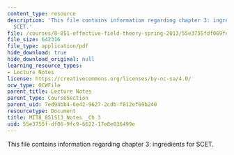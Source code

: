 ```yaml
---
content_type: resource
description: 'This file contains information regarding chapter 3: ingredients for
  SCET.'
file: /courses/8-851-effective-field-theory-spring-2013/55e3755fdf069fc9662217e8e036499e_MIT8_851S13_IngrediForScet.pdf
file_size: 642316
file_type: application/pdf
hide_download: true
hide_download_original: null
learning_resource_types:
- Lecture Notes
license: https://creativecommons.org/licenses/by-nc-sa/4.0/
ocw_type: OCWFile
parent_title: Lecture Notes
parent_type: CourseSection
parent_uid: 7ed94bb4-6e42-9627-2cdb-f812ef69b240
resourcetype: Document
title: MIT8_851S13_Notes _Ch 3
uid: 55e3755f-df06-9fc9-6622-17e8e036499e
---
```

This file contains information regarding chapter 3: ingredients for SCET.